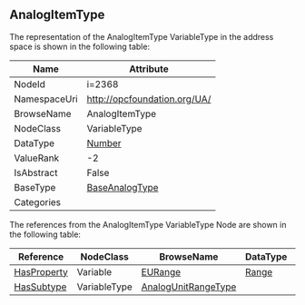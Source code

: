 <!-- objecttype -->
## AnalogItemType
  
<!-- end of text -->
The representation of the AnalogItemType VariableType in the address space is shown in the following table:  

|Name|Attribute|
|---|---|
|NodeId|i=2368|
|NamespaceUri|http://opcfoundation.org/UA/|
|BrowseName|AnalogItemType|
|NodeClass|VariableType|
|DataType|[Number](../../DataTypes/Number/readme.md)|
|ValueRank|-2|
|IsAbstract|False|
|BaseType|[BaseAnalogType](../../VariableTypes/BaseAnalogType/readme.md)|
|Categories||

The references from the AnalogItemType VariableType Node are shown in the following table:  

|Reference|NodeClass|BrowseName|DataType|TypeDefinition|ModellingRule|
|---|---|---|---|---|---|
|[HasProperty](../../ReferenceTypes/HasProperty/readme.md)|Variable|[EURange](#EURange)|[Range](../../DataTypes/Range/readme.md)|[PropertyType](../../VariableTypes/PropertyType/readme.md)|[Mandatory](../../Objects/Mandatory/readme.md)|
|[HasSubtype](../../ReferenceTypes/HasSubtype/readme.md)|VariableType|[AnalogUnitRangeType](#AnalogUnitRangeType)||||


